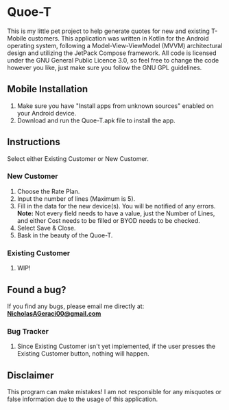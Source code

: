 # Quoe-T

This is my little pet project to help generate quotes for new and existing T-Mobile customers. This application was written in Kotlin for the Android operating system,
following a Model-View-ViewModel (MVVM) architectural design and utilizing the JetPack Compose framework.
All code is licensed under the GNU General Public Licence 3.0, so feel free to change the code however you like, just make sure 
you follow the GNU GPL guidelines.

## Mobile Installation
1) Make sure you have "Install apps from unknown sources" enabled on your Android device.
2) Download and run the Quoe-T.apk file to install the app.

## Instructions
Select either Existing Customer or New Customer.

### New Customer
1) Choose the Rate Plan.
2) Input the number of lines (Maximum is 5).
3) Fill in the data for the new device(s). You will be notified of any errors.<br/>
**Note:** Not every field needs to have a value, just the Number of Lines, and either Cost needs to be filled or BYOD needs to be checked.
4) Select Save & Close.
5) Bask in the beauty of the Quoe-T.

### Existing Customer
1) WIP!

## Found a bug?
If you find any bugs, please email me directly at:<br/>
**NicholasAGeraci00@gmail.com**

### Bug Tracker
1) Since Existing Customer isn't yet implemented, if the user presses the Existing Customer button, nothing will happen.

## Disclaimer
This program can make mistakes! I am not responsible for any misquotes or false information due to the usage of this application.
